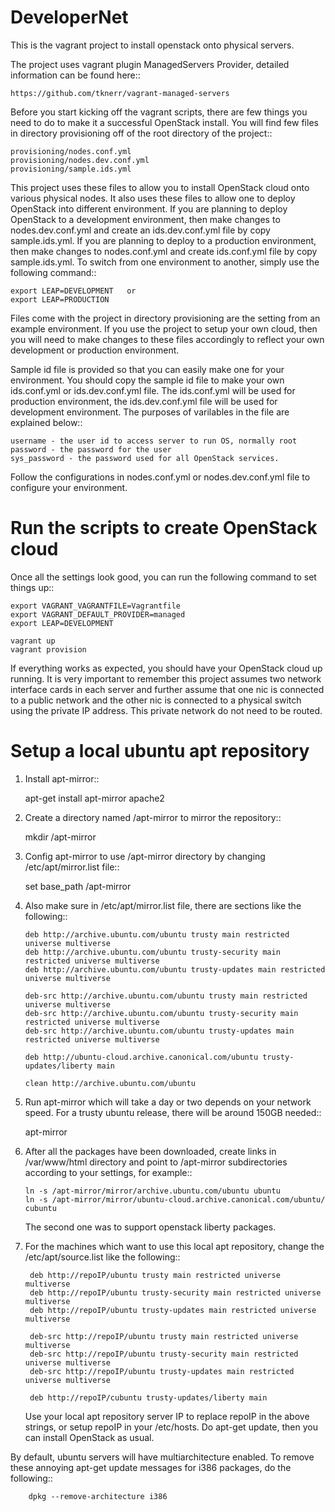 DeveloperNet
============

This is the vagrant project to install openstack onto physical servers.

The project uses vagrant plugin ManagedServers Provider, detailed information
can be found here::

    https://github.com/tknerr/vagrant-managed-servers

Before you start kicking off the vagrant scripts, there are few things you
need to do to make it a successful OpenStack install. You will find few files
in directory provisioning off of the root directory of the project::

    provisioning/nodes.conf.yml
    provisioning/nodes.dev.conf.yml
    provisioning/sample.ids.yml

This project uses these files to allow you to install OpenStack cloud onto
various physical nodes. It also uses these files to allow one to deploy
OpenStack into different environment. If you are planning to deploy OpenStack
to a development environment, then make changes to nodes.dev.conf.yml and
create an ids.dev.conf.yml file by copy sample.ids.yml. If you are
planning to deploy to a production environment, then make changes to
nodes.conf.yml and create ids.conf.yml file by copy sample.ids.yml. To switch
from one environment to another, simply use the following command::

    export LEAP=DEVELOPMENT   or
    export LEAP=PRODUCTION

Files come with the project in directory provisioning are the setting from
an example environment. If you use the project to setup your own cloud, then
you will need to make changes to these files accordingly to reflect your own
development or production environment.


Sample id file is provided so that you can easily make one for your
environment. You should copy the sample id file to make your own ids.conf.yml
or ids.dev.conf.yml file. The ids.conf.yml will be used for production
environment, the ids.dev.conf.yml file will be used for development
environment. The purposes of varilables in the file are explained below::

    username - the user id to access server to run OS, normally root
    password - the password for the user
    sys_password - the password used for all OpenStack services.

Follow the configurations in nodes.conf.yml or nodes.dev.conf.yml file to
configure your environment.


Run the scripts to create OpenStack cloud
=========================================

Once all the settings look good, you can run the following command to set
things up::

    export VAGRANT_VAGRANTFILE=Vagrantfile
    export VAGRANT_DEFAULT_PROVIDER=managed
    export LEAP=DEVELOPMENT

    vagrant up
    vagrant provision

If everything works as expected, you should have your OpenStack cloud
up running. It is very important to remember this project assumes two network
interface cards in each server and further assume that one nic is connected
to a public network and the other nic is connected to a physical switch using
the private IP address. This private network do not need to be routed.


Setup a local ubuntu apt repository
===================================

1. Install apt-mirror::

    apt-get install apt-mirror apache2

2. Create a directory named /apt-mirror to mirror the repository::

    mkdir /apt-mirror

3. Config apt-mirror to use /apt-mirror directory by changing
/etc/apt/mirror.list file::

    set base_path    /apt-mirror

4. Also make sure in /etc/apt/mirror.list file, there are sections like the
following::

       deb http://archive.ubuntu.com/ubuntu trusty main restricted universe multiverse
       deb http://archive.ubuntu.com/ubuntu trusty-security main restricted universe multiverse
       deb http://archive.ubuntu.com/ubuntu trusty-updates main restricted universe multiverse

       deb-src http://archive.ubuntu.com/ubuntu trusty main restricted universe multiverse
       deb-src http://archive.ubuntu.com/ubuntu trusty-security main restricted universe multiverse
       deb-src http://archive.ubuntu.com/ubuntu trusty-updates main restricted universe multiverse

       deb http://ubuntu-cloud.archive.canonical.com/ubuntu trusty-updates/liberty main

       clean http://archive.ubuntu.com/ubuntu

5. Run apt-mirror which will take a day or two depends on your network
   speed. For a trusty ubuntu release, there will be around 150GB needed::

    apt-mirror

6. After all the packages have been downloaded, create links in /var/www/html
   directory and point to /apt-mirror subdirectories according to your
   settings, for example::

       ln -s /apt-mirror/mirror/archive.ubuntu.com/ubuntu ubuntu
       ln -s /apt-mirror/mirror/ubuntu-cloud.archive.canonical.com/ubuntu/ cubuntu

   The second one was to support openstack liberty packages.

7. For the machines which want to use this local apt repository, change the
   /etc/apt/source.list like the following::

        deb http://repoIP/ubuntu trusty main restricted universe multiverse
        deb http://repoIP/ubuntu trusty-security main restricted universe multiverse
        deb http://repoIP/ubuntu trusty-updates main restricted universe multiverse

        deb-src http://repoIP/ubuntu trusty main restricted universe multiverse
        deb-src http://repoIP/ubuntu trusty-security main restricted universe multiverse
        deb-src http://repoIP/ubuntu trusty-updates main restricted universe multiverse

        deb http://repoIP/cubuntu trusty-updates/liberty main

   Use your local apt repository server IP to replace repoIP in the above
   strings, or setup repoIP in your /etc/hosts. 
   Do apt-get update, then you can install OpenStack as usual.

By default, ubuntu servers will have multiarchitecture enabled. To remove
these annoying apt-get update messages for i386 packages, do the following::

        dpkg --remove-architecture i386
